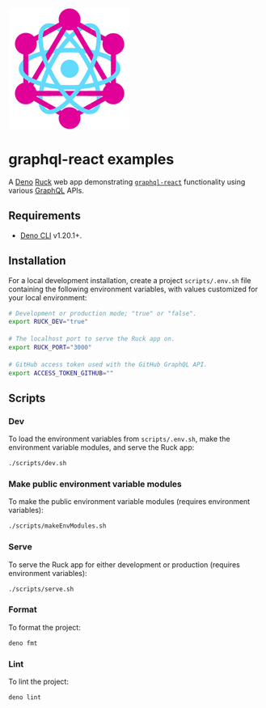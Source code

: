 ![graphql-react logo](./public/graphql-react-logo.svg)

# graphql-react examples

A [Deno](https://deno.land) [Ruck](https://ruck.tech) web app demonstrating
[`graphql-react`](https://github.com/jaydenseric/graphql-react) functionality
using various [GraphQL](https://graphql.org) APIs.

## Requirements

- [Deno CLI](https://deno.land/#installation) v1.20.1+.

## Installation

For a local development installation, create a project `scripts/.env.sh` file
containing the following environment variables, with values customized for your
local environment:

```sh
# Development or production mode; "true" or "false".
export RUCK_DEV="true"

# The localhost port to serve the Ruck app on.
export RUCK_PORT="3000"

# GitHub access token used with the GitHub GraphQL API.
export ACCESS_TOKEN_GITHUB=""
```

## Scripts

### Dev

To load the environment variables from `scripts/.env.sh`, make the environment
variable modules, and serve the Ruck app:

```sh
./scripts/dev.sh
```

### Make public environment variable modules

To make the public environment variable modules (requires environment
variables):

```sh
./scripts/makeEnvModules.sh
```

### Serve

To serve the Ruck app for either development or production (requires environment
variables):

```sh
./scripts/serve.sh
```

### Format

To format the project:

```sh
deno fmt
```

### Lint

To lint the project:

```sh
deno lint
```
